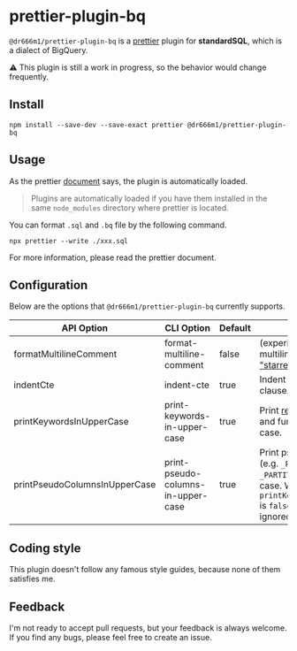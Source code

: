 # prettier-plugin-bq
`@dr666m1/prettier-plugin-bq` is a [prettier](https://prettier.io/) plugin for **standardSQL**, which is a dialect of BigQuery.

⚠️ This plugin is still a work in progress, so the behavior would change frequently.

## Install
```
npm install --save-dev --save-exact prettier @dr666m1/prettier-plugin-bq
```

## Usage
As the prettier [document](https://prettier.io/docs/en/plugins.html) says, the plugin is automatically loaded.
> Plugins are automatically loaded if you have them installed in the same `node_modules` directory where prettier is located.

You can format `.sql` and `.bq` file by the following command.
```
npx prettier --write ./xxx.sql
```

For more information, please read the prettier document.

## Configuration
Below are the options that `@dr666m1/prettier-plugin-bq` currently supports.

|API Option|CLI Option|Default|Description|
|---|---|---|---|
|formatMultilineComment|format-multiline-comment|false|(experimental) Print multiline commnets in ["starred-block"](https://eslint.org/docs/rules/multiline-comment-style) style.|
|indentCte|indent-cte|true|Indent CTEs in with clause.|
|printKeywordsInUpperCase|print-keywords-in-upper-case|true|Print [reserved keywords](https://cloud.google.com/bigquery/docs/reference/standard-sql/lexical#reserved_keywords) and functions in upper case.|
|printPseudoColumnsInUpperCase|print-pseudo-columns-in-upper-case|true|Print pseudo columns (e.g. `_PARTITIONDATE`, `_PARTITIONTIME`) in upper case. When `printKeywordsInUpperCase` is `false`, this option is ignored.|

## Coding style
This plugin doesn't follow any famous style guides,
because none of them satisfies me.

## Feedback
I'm not ready to accept pull requests, but your feedback is always welcome.
If you find any bugs, please feel free to create an issue.
